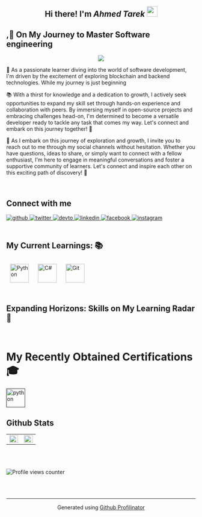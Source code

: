 

<h2 align="center">
 <span >  Hi there! I'm </span> <em>Ahmed Tarek</em>

  <img src="https://media.giphy.com/media/hvRJCLFzcasrR4ia7z/giphy.gif" width="28">
</h2>


## ,🚀 On My Journey to Master Software engineering




<!-- Typing SVG by DenverCoder1 - https://github.com/DenverCoder1/readme-typing-svg -->
<p align="center">
  <a href="https://github.com/DenverCoder1/readme-typing-svg"><img src="https://readme-typing-svg.herokuapp.com/?lines=Software%20developer;Always%20learning%20new%20things&font=Fira%20Code&center=true&width=440&height=45&color=f75c7e&vCenter=true&size=22"></a>
</p> 




🚀 As a passionate learner diving into the world of software development, I'm driven by the excitement of exploring blockchain and backend technologies. While my journey is just beginning


📚 With a thirst for knowledge and a dedication to growth, I actively seek opportunities to expand my skill set through hands-on experience and collaboration with peers. By immersing myself in open-source projects and embracing challenges head-on, I'm determined to become a versatile developer ready to tackle any task that comes my way. Let's connect and embark on this journey together! 🌟

💬 As I embark on this journey of exploration and growth, I invite you to reach out to me through my social channels without hesitation. Whether you have questions, ideas to share, or simply want to connect with a fellow enthusiast, I'm here to engage in meaningful conversations and foster a supportive community of learners. Let's connect and inspire each other on this exciting path of discovery! 🌟


<br/>  

  
## Connect with me  
<div >
<a href=" " target="_blank">
<img src=https://img.shields.io/badge/github-%2324292e.svg?&style=for-the-badge&logo=github&logoColor=white alt=github style="margin-bottom: 5px;" />
</a>
<a href=" " target="_blank">
<img src=https://img.shields.io/badge/twitter-%2300acee.svg?&style=for-the-badge&logo=twitter&logoColor=white alt=twitter style="margin-bottom: 5px;" />
</a>
<a href=" " target="_blank">
<img src=https://img.shields.io/badge/dev.to-%2308090A.svg?&style=for-the-badge&logo=dev.to&logoColor=white alt=devto style="margin-bottom: 5px;" />
</a>
<a href=" " target="_blank">
<img src=https://img.shields.io/badge/linkedin-%231E77B5.svg?&style=for-the-badge&logo=linkedin&logoColor=white alt=linkedin style="margin-bottom: 5px;" />
</a>
<a href=" " target="_blank">
<img src=https://img.shields.io/badge/facebook-%232E87FB.svg?&style=for-the-badge&logo=facebook&logoColor=white alt=facebook style="margin-bottom: 5px;" />
</a>
<a href=" " target="_blank">
<img src=https://img.shields.io/badge/instagram-%23000000.svg?&style=for-the-badge&logo=instagram&logoColor=white alt=instagram style="margin-bottom: 5px;" />
</a>  
</div>  
  

<br/>


## My Current Learnings: 📚
<div >  
<img style="margin: 10px" src="https://profilinator.rishav.dev/skills-assets/python-original.svg" alt="Python" height="50" />  
 <img style="margin: 10px" src="https://profilinator.rishav.dev/skills-assets/csharp-original.svg" alt="C#" height="50" /> 
<img style="margin: 10px" src="https://profilinator.rishav.dev/skills-assets/git-scm-icon.svg" alt="Git" height="50" />  

</div></td><td valign="top" width="33%">
<br>



## Expanding Horizons: Skills on My Learning Radar 🎯


<div >  

</div>


<br>





# My Recently Obtained Certifications 🎓
[<img src="https://profilinator.rishav.dev/skills-assets/python-original.svg" alt="python" width="50" height="50">]()


## Github Stats  
<table><tr><td valign="top" width="50%">

<img src="https://github-readme-stats.vercel.app/api?username=AhmedTarek1967&show_icons=true&count_private=true&hide_border=true" align="left" style="width: 100%" />

</td><td valign="top" width="50%">

<img src="https://github-readme-stats.vercel.app/api/top-langs/?username=AhmedTarek1967&hide_border=true&layout=compact" align="left" style="width: 100%" />

</td></tr></table>  

<br/>  

  

<br/>  

![Profile views counter](https://komarev.com/ghpvc/?username=AhmedTarek1967&&style=flat-square)  
  

<br/>  


<br />

----
<div align="center">Generated using <a href="https://profilinator.AhmedTarek1967.dev/" target="_blank">Github Profilinator</a></div>
